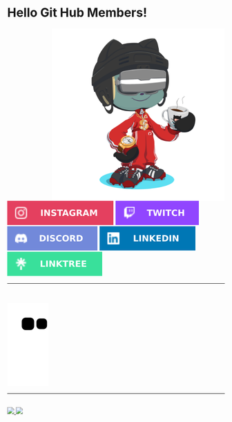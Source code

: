 <h1> Hello Git Hub Members! </h1>
<img align = "right" alt="GIF" src = "./folder/octocat-1677445665056.png" width="400px">
<br>
<div> 
  
  <a href="https://instagram.com/originalmambo"><img src="./folder/Instagram.svg"></a>
 	<a href="https://www.twitch.tv/mambodark"><img src="./folder/Twitch.svg"></a>
  <a href="https://discord.gg/kyDDcyzK94"><img src="./folder/Discord.svg"></a>
  <a href="https://www.linkedin.com/in/onelsoncarvalho"><img src="./folder/LinkedIn.svg"></a>
  <a href="https://linktr.ee/mambodark"><img src="./folder/linktree.svg"></a>
  <hr><br>
  
</div>

<div>
  <!--![snake gif](https://github.com/MamboDark/MamboDark/blob/output/github-contribution-grid-snake.svg)-->
  
  ![Snake animation](https://github.com/MamboDark/MamboDark/blob/output/github-contribution-grid-snake.svg)
  
</div>

<hr><br>
<div>
<a href="https://github.com/MamboDark">
<img height="180em" src="https://github-readme-stats.vercel.app/api/top-langs/?username=MamboDark&layout=compact&langs_count=7&theme=dracula"/>
<img height="180em" src="https://github-readme-stats.vercel.app/api?username=MamboDark&show_icons=true&theme=dracula&include_all_commits=true&count_private=true"/>
</div>

 
